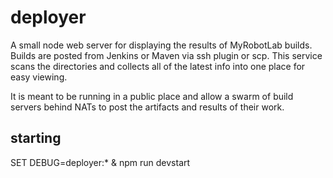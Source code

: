 # deployer

A small node web server for displaying the results of MyRobotLab builds.  Builds are posted from Jenkins or Maven via ssh plugin or scp.  This service scans the directories and collects all of the latest info into one place for easy viewing.

It is meant to be running in a public place and allow a swarm of build servers behind NATs to post the artifacts and results of their work.

## starting
SET DEBUG=deployer:* & npm run devstart

